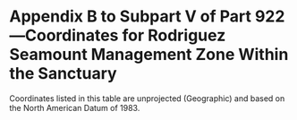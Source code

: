 # Appendix B to Subpart V of Part 922—Coordinates for Rodriguez Seamount Management Zone Within the Sanctuary


Coordinates listed in this table are unprojected (Geographic) and based on the North American Datum of 1983.


